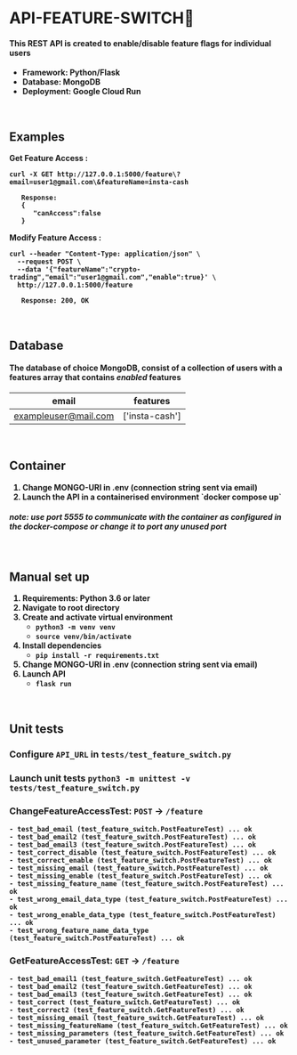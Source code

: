 # <b>API-FEATURE-SWITCH🦁

#### This REST API is created to enable/disable feature flags for individual users

<ul>
 <li>Framework: Python/Flask</li>
 <li>Database:  MongoDB</li>
 <li>Deployment: Google Cloud Run</li> 
</ul>
<br />

## <b>Examples

Get Feature Access :
```
curl -X GET http://127.0.0.1:5000/feature\?email=user1@gmail.com\&featureName=insta-cash
```

```
   Response:
   {
      "canAccess":false
   }
```

  Modify Feature Access :
```
curl --header "Content-Type: application/json" \
  --request POST \
  --data '{"featureName":"crypto-trading","email":"user1@gmail.com","enable":true}' \
  http://127.0.0.1:5000/feature
```

```
   Response: 200, OK
```

<br />

## <b>Database
#### The database of choice **MongoDB**, consist of a collection of users with a **features** array that contains *enabled* features

|    email           |    features  |   
| -------------------- | -------------- |
| exampleuser@mail.com | ['insta-cash'] |
<br />

## <b> Container
<ol>
<li>Change MONGO-URI in .env (connection string sent via email)
</li>
<li>Launch the API in a containerised environment `docker compose up`</li>
</ol>

##### note: use <b>port 5555</b> to communicate with the container as configured in the docker-compose or change it to port any unused port

<br />

## <b>Manual set up

1. Requirements: Python 3.6 or later
2. Navigate to root directory
3. Create and activate virtual environment
   - `python3 -m venv venv`
   - `source venv/bin/activate`
4. Install dependencies
   - `pip install -r requirements.txt`
5. Change MONGO-URI in .env (connection string sent via email)
6. Launch API
   - `flask run`

<br />

## <b>Unit tests
### Configure `API_URL` in `tests/test_feature_switch.py`
### Launch unit tests `python3 -m unittest -v tests/test_feature_switch.py`
### ChangeFeatureAccessTest: `POST` -> `/feature`
```
- test_bad_email (test_feature_switch.PostFeatureTest) ... ok
- test_bad_email2 (test_feature_switch.PostFeatureTest) ... ok
- test_bad_email3 (test_feature_switch.PostFeatureTest) ... ok
- test_correct_disable (test_feature_switch.PostFeatureTest) ... ok
- test_correct_enable (test_feature_switch.PostFeatureTest) ... ok
- test_missing_email (test_feature_switch.PostFeatureTest) ... ok
- test_missing_enable (test_feature_switch.PostFeatureTest) ... ok
- test_missing_feature_name (test_feature_switch.PostFeatureTest) ... ok
- test_wrong_email_data_type (test_feature_switch.PostFeatureTest) ... ok
- test_wrong_enable_data_type (test_feature_switch.PostFeatureTest) ... ok
- test_wrong_feature_name_data_type (test_feature_switch.PostFeatureTest) ... ok
```

### GetFeatureAccessTest: `GET` -> `/feature`
```
- test_bad_email1 (test_feature_switch.GetFeatureTest) ... ok
- test_bad_email2 (test_feature_switch.GetFeatureTest) ... ok
- test_bad_email3 (test_feature_switch.GetFeatureTest) ... ok
- test_correct (test_feature_switch.GetFeatureTest) ... ok
- test_correct2 (test_feature_switch.GetFeatureTest) ... ok
- test_missing_email (test_feature_switch.GetFeatureTest) ... ok
- test_missing_featureName (test_feature_switch.GetFeatureTest) ... ok
- test_missing_parameters (test_feature_switch.GetFeatureTest) ... ok
- test_unused_parameter (test_feature_switch.GetFeatureTest) ... ok
```
